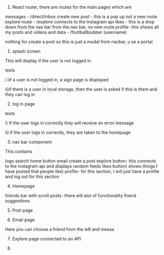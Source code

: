 1. React router, there are routes for the main pages which are

messages - /direct/inbox
create new post - this is a pop up not a new route
explore route - /explore connects to the instagram api
likes - this is a drop down from the nav bar from the nav bar, no new route
profile- this shows all my posts and videos and data - /footballblubber (username)

nothing for create a post so this is just a modal from navbar, u
se a portal

1. splash screen

This will display if the user is not logged in

tests

i )if a user is not logged in, a sign page is displayed

ii)if there is a user in local storage, then the user is asked if this is them and they can log in

2. log in page

tests

i) If the user logs in correctly they will receive an error message

ii) if the user logs in correctly, they are taken to the homepage

3. nav bar component

This contains

logo
search
home button
email
create a post
explore button- this connects to the instagram api and displays random feeds
likes button( shows things I have posted that people like)
profile- for this section, I will just have a profile and log out for this section

4. Homepage

friends bar with scroll
posts- there will alot of functionality
friend suggestions

5. Post page

6. Email page

Here you can choose a friend from the left and messa

7. Explore page connected to an API

8.
